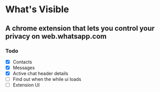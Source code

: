 # What's Visible

## A chrome extension that lets you control your privacy on web.whatsapp.com

### Todo
- [x] Contacts
- [x] Messages
- [x] Active chat header details
- [ ] Find out when the while ui loads
- [ ] Extension UI